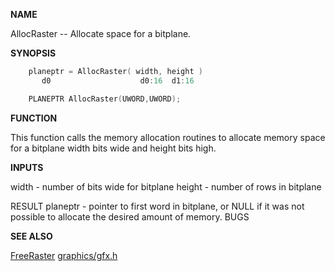 
**NAME**

AllocRaster -- Allocate space for a bitplane.

**SYNOPSIS**

```c
    planeptr = AllocRaster( width, height )
       d0                    d0:16  d1:16

    PLANEPTR AllocRaster(UWORD,UWORD);

```
**FUNCTION**

This function calls the memory allocation routines
to allocate memory space for a bitplane width bits
wide and height bits high.

**INPUTS**

width   - number of bits wide for bitplane
height  - number of rows in bitplane

RESULT
planeptr - pointer to first word in bitplane, or NULL if
it was not possible to allocate the desired
amount of memory.
BUGS

**SEE ALSO**

[FreeRaster](FreeRaster) [graphics/gfx.h](_00A6)
